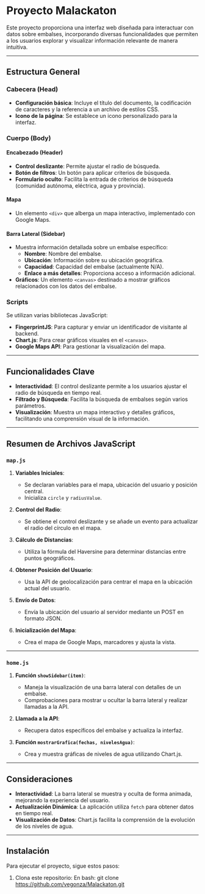 # Proyecto Malackaton

Este proyecto proporciona una interfaz web diseñada para interactuar con datos sobre embalses, incorporando diversas funcionalidades que permiten a los usuarios explorar y visualizar información relevante de manera intuitiva.

---

## Estructura General

### Cabecera (Head)
- **Configuración básica**: Incluye el título del documento, la codificación de caracteres y la referencia a un archivo de estilos CSS.
- **Icono de la página**: Se establece un icono personalizado para la interfaz.

### Cuerpo (Body)
#### Encabezado (Header)
- **Control deslizante**: Permite ajustar el radio de búsqueda.
- **Botón de filtros**: Un botón para aplicar criterios de búsqueda.
- **Formulario oculto**: Facilita la entrada de criterios de búsqueda (comunidad autónoma, eléctrica, agua y provincia).

#### Mapa
- Un elemento `<div>` que alberga un mapa interactivo, implementado con Google Maps.

#### Barra Lateral (Sidebar)
- Muestra información detallada sobre un embalse específico:
  - **Nombre**: Nombre del embalse.
  - **Ubicación**: Información sobre su ubicación geográfica.
  - **Capacidad**: Capacidad del embalse (actualmente N/A).
  - **Enlace a más detalles**: Proporciona acceso a información adicional.
- **Gráficos**: Un elemento `<canvas>` destinado a mostrar gráficos relacionados con los datos del embalse.

### Scripts
Se utilizan varias bibliotecas JavaScript:
- **FingerprintJS**: Para capturar y enviar un identificador de visitante al backend.
- **Chart.js**: Para crear gráficos visuales en el `<canvas>`.
- **Google Maps API**: Para gestionar la visualización del mapa.

---

## Funcionalidades Clave
- **Interactividad**: El control deslizante permite a los usuarios ajustar el radio de búsqueda en tiempo real.
- **Filtrado y Búsqueda**: Facilita la búsqueda de embalses según varios parámetros.
- **Visualización**: Muestra un mapa interactivo y detalles gráficos, facilitando una comprensión visual de la información.

---

## Resumen de Archivos JavaScript

### `map.js`
1. **Variables Iniciales**: 
   - Se declaran variables para el mapa, ubicación del usuario y posición central.
   - Inicializa `circle` y `radiusValue`.

2. **Control del Radio**: 
   - Se obtiene el control deslizante y se añade un evento para actualizar el radio del círculo en el mapa.

3. **Cálculo de Distancias**: 
   - Utiliza la fórmula del Haversine para determinar distancias entre puntos geográficos.

4. **Obtener Posición del Usuario**: 
   - Usa la API de geolocalización para centrar el mapa en la ubicación actual del usuario.

5. **Envío de Datos**: 
   - Envía la ubicación del usuario al servidor mediante un POST en formato JSON.

6. **Inicialización del Mapa**: 
   - Crea el mapa de Google Maps, marcadores y ajusta la vista.

---

### `home.js`
1. **Función `showSidebar(item)`**: 
   - Maneja la visualización de una barra lateral con detalles de un embalse.
   - Comprobaciones para mostrar u ocultar la barra lateral y realizar llamadas a la API.

2. **Llamada a la API**: 
   - Recupera datos específicos del embalse y actualiza la interfaz.

3. **Función `mostrarGrafica(fechas, nivelesAgua)`**: 
   - Crea y muestra gráficas de niveles de agua utilizando Chart.js.

---

## Consideraciones
- **Interactividad**: La barra lateral se muestra y oculta de forma animada, mejorando la experiencia del usuario.
- **Actualización Dinámica**: La aplicación utiliza `fetch` para obtener datos en tiempo real.
- **Visualización de Datos**: Chart.js facilita la comprensión de la evolución de los niveles de agua.

---

## Instalación
Para ejecutar el proyecto, sigue estos pasos:

1. Clona este repositorio:
   En bash:
   git clone https://github.com/vegonza/Malackaton.git